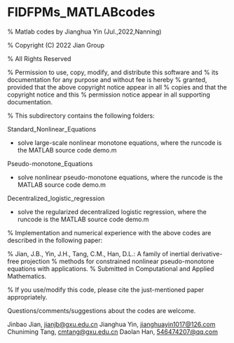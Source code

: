 # FIDFPMs_MATLABcodes
% Matlab codes by Jianghua Yin (Jul.,2022,Nanning)

% Copyright (C) 2022 Jian Group

% All Rights Reserved

% Permission to use, copy, modify, and distribute this software and
% its documentation for any purpose and without fee is hereby
% granted, provided that the above copyright notice appear in all
% copies and that the copyright notice and this
% permission notice appear in all supporting documentation.      

% This subdirectory contains the following folders:

Standard_Nonlinear_Equations        
- solve large-scale nonlinear monotone equations, where the runcode is the MATLAB source code demo.m

Pseudo-monotone_Equations       
- solve nonlinear pseudo-monotone equations, where the runcode is the MATLAB source code demo.m

Decentralized_logistic_regression      
- solve the regularized decentralized logistic regression, where the runcode is the MATLAB source code demo.m

% Implementation and numerical experience with the above codes are described in the following paper: 

% Jian, J.B., Yin, J.H., Tang, C.M., Han, D.L.: A family of inertial derivative-free projection 
% methods for constrained nonlinear pseudo-monotone equations with applications. 
% Submitted in Computational and Applied Mathematics.

% If you use/modify this code, please cite the just-mentioned paper appropriately.

Questions/comments/suggestions about the codes are welcome.  

Jinbao Jian, jianjb@gxu.edu.cn
Jianghua Yin, jianghuayin1017@126.com
Chuniming Tang, cmtang@gxu.edu.cn
Daolan Han, 546474207@qq.com
